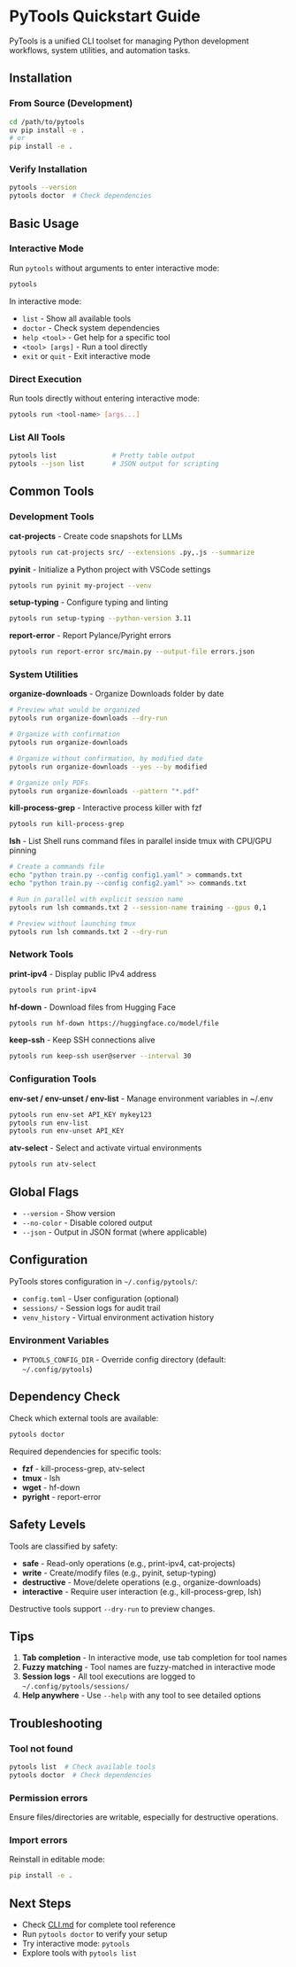 # PyTools Quickstart Guide

PyTools is a unified CLI toolset for managing Python development workflows, system utilities, and automation tasks.

## Installation

### From Source (Development)

```bash
cd /path/to/pytools
uv pip install -e .
# or
pip install -e .
```

### Verify Installation

```bash
pytools --version
pytools doctor  # Check dependencies
```

## Basic Usage

### Interactive Mode

Run `pytools` without arguments to enter interactive mode:

```bash
pytools
```

In interactive mode:

- `list` - Show all available tools
- `doctor` - Check system dependencies
- `help <tool>` - Get help for a specific tool
- `<tool> [args]` - Run a tool directly
- `exit` or `quit` - Exit interactive mode

### Direct Execution

Run tools directly without entering interactive mode:

```bash
pytools run <tool-name> [args...]
```

### List All Tools

```bash
pytools list              # Pretty table output
pytools --json list       # JSON output for scripting
```

## Common Tools

### Development Tools

**cat-projects** - Create code snapshots for LLMs

```bash
pytools run cat-projects src/ --extensions .py,.js --summarize
```

**pyinit** - Initialize a Python project with VSCode settings

```bash
pytools run pyinit my-project --venv
```

**setup-typing** - Configure typing and linting

```bash
pytools run setup-typing --python-version 3.11
```

**report-error** - Report Pylance/Pyright errors

```bash
pytools run report-error src/main.py --output-file errors.json
```

### System Utilities

**organize-downloads** - Organize Downloads folder by date

```bash
# Preview what would be organized
pytools run organize-downloads --dry-run

# Organize with confirmation
pytools run organize-downloads

# Organize without confirmation, by modified date
pytools run organize-downloads --yes --by modified

# Organize only PDFs
pytools run organize-downloads --pattern "*.pdf"
```

**kill-process-grep** - Interactive process killer with fzf

```bash
pytools run kill-process-grep
```

**lsh** - List Shell runs command files in parallel inside tmux with CPU/GPU pinning

```bash
# Create a commands file
echo "python train.py --config config1.yaml" > commands.txt
echo "python train.py --config config2.yaml" >> commands.txt

# Run in parallel with explicit session name
pytools run lsh commands.txt 2 --session-name training --gpus 0,1

# Preview without launching tmux
pytools run lsh commands.txt 2 --dry-run
```

### Network Tools

**print-ipv4** - Display public IPv4 address

```bash
pytools run print-ipv4
```

**hf-down** - Download files from Hugging Face

```bash
pytools run hf-down https://huggingface.co/model/file
```

**keep-ssh** - Keep SSH connections alive

```bash
pytools run keep-ssh user@server --interval 30
```

### Configuration Tools

**env-set / env-unset / env-list** - Manage environment variables in ~/.env

```bash
pytools run env-set API_KEY mykey123
pytools run env-list
pytools run env-unset API_KEY
```

**atv-select** - Select and activate virtual environments

```bash
pytools run atv-select
```

## Global Flags

- `--version` - Show version
- `--no-color` - Disable colored output
- `--json` - Output in JSON format (where applicable)

## Configuration

PyTools stores configuration in `~/.config/pytools/`:

- `config.toml` - User configuration (optional)
- `sessions/` - Session logs for audit trail
- `venv_history` - Virtual environment activation history

### Environment Variables

- `PYTOOLS_CONFIG_DIR` - Override config directory (default: `~/.config/pytools`)

## Dependency Check

Check which external tools are available:

```bash
pytools doctor
```

Required dependencies for specific tools:

- **fzf** - kill-process-grep, atv-select
- **tmux** - lsh
- **wget** - hf-down
- **pyright** - report-error

## Safety Levels

Tools are classified by safety:

- **safe** - Read-only operations (e.g., print-ipv4, cat-projects)
- **write** - Create/modify files (e.g., pyinit, setup-typing)
- **destructive** - Move/delete operations (e.g., organize-downloads)
- **interactive** - Require user interaction (e.g., kill-process-grep, lsh)

Destructive tools support `--dry-run` to preview changes.

## Tips

1. **Tab completion** - In interactive mode, use tab completion for tool names
2. **Fuzzy matching** - Tool names are fuzzy-matched in interactive mode
3. **Session logs** - All tool executions are logged to `~/.config/pytools/sessions/`
4. **Help anywhere** - Use `--help` with any tool to see detailed options

## Troubleshooting

### Tool not found

```bash
pytools list  # Check available tools
pytools doctor  # Check dependencies
```

### Permission errors

Ensure files/directories are writable, especially for destructive operations.

### Import errors

Reinstall in editable mode:

```bash
pip install -e .
```

## Next Steps

- Check [CLI.md](CLI.md) for complete tool reference
- Run `pytools doctor` to verify your setup
- Try interactive mode: `pytools`
- Explore tools with `pytools list`
